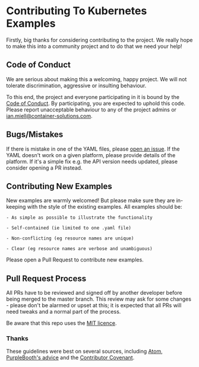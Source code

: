 # Contributing To Kubernetes Examples

Firstly, big thanks for considering contributing to the project. We really hope to make this into a
community project and to do that we need your help!

## Code of Conduct

We are serious about making this a welcoming, happy project. We will not tolerate discrimination,
aggressive or insulting behaviour.

To this end, the project and everyone participating in it is bound by the [Code of
Conduct](CODE_OF_CONDUCT.md). By participating, you are expected to uphold this code. Please report
unacceptable behaviour to any of the project admins or ian.miell@container-solutions.com.

## Bugs/Mistakes

If there is mistake in one of the YAML files, please [open an
issue](https://github.com/ContainerSolutions/kuberntes-examples/issues). If the YAML doesn't work on
a given platform, please provide details of the platform. If it's a simple fix e.g. the API version
needs updated, please consider opening a PR instead. 

## Contributing New Examples

New examples are warmly welcomed! But please make sure they are in-keeping with the style of the
existing examples. All examples should be:

    - As simple as possible to illustrate the functionality

    - Self-contained (ie limited to one .yaml file)

    - Non-conflicting (eg resource names are unique)

    - Clear (eg resource names are verbose and unambiguous)
 
Please open a Pull Request to contribute new examples.

## Pull Request Process

All PRs have to be reviewed and signed off by another developer before being merged to the master
branch. This review may ask for some changes - please don't be alarmed or upset at this; it is
expected that all PRs will need tweaks and a normal part of the process.

Be aware that this repo uses the [MIT licence](LICENSE).

### Thanks

These guidelines were best on several sources, including
[Atom](https://github.com/atom/atom/blob/master/CONTRIBUTING.md), [PurpleBooth's
advice](https://gist.github.com/PurpleBooth/b24679402957c63ec426) and the [Contributor
Covenant](https://www.contributor-covenant.org/).
